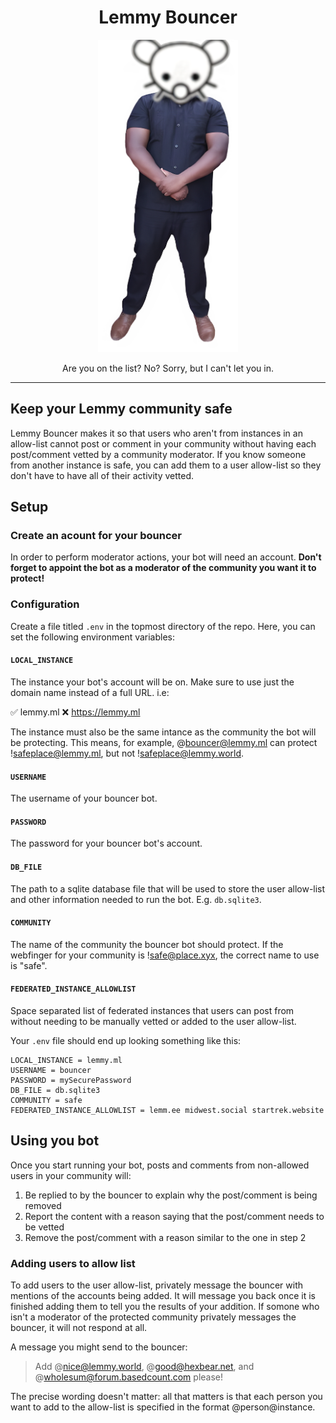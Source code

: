 <div align="center">
  <h1>Lemmy Bouncer</h1>
  <img src="images/lemmy-bouncer.png" alt="Lemmy Bouncer" height="500px" wifth="500px"/>
  <p>Are you on the list? No? Sorry, but I can't let you in.</p>
</div>

-----------------------------

## Keep your Lemmy community safe

Lemmy Bouncer makes it so that users who aren't from instances in an allow-list cannot post or comment in your community without having each post/comment vetted by a community moderator. If you know someone from another instance is safe, you can add them to a user allow-list so they don't have to have all of their activity vetted.

## Setup

### Create an acount for your bouncer
In order to perform moderator actions, your bot will need an account. **Don't forget to appoint the bot as a moderator of the community you want it to protect!**

### Configuration
Create a file titled `.env` in the topmost directory of the repo. Here, you can set the following environment variables:

#### `LOCAL_INSTANCE`
The instance your bot's account will be on. Make sure to use just the domain name instead of a full URL. i.e:

✅ lemmy.ml
❌ https://lemmy.ml

The instance must also be the same intance as the community the bot will be protecting. This means, for example, @bouncer@lemmy.ml can protect !safeplace@lemmy.ml, but not !safeplace@lemmy.world.

#### `USERNAME`
The username of your bouncer bot.

#### `PASSWORD`
The password for your bouncer bot's account.

#### `DB_FILE`
The path to a sqlite database file that will be used to store the user allow-list and other information needed to run the bot. E.g. `db.sqlite3`.

#### `COMMUNITY`
The name of the community the bouncer bot should protect. If the webfinger for your community is !safe@place.xyx, the correct name to use is "safe".

#### `FEDERATED_INSTANCE_ALLOWLIST`
Space separated list of federated instances that users can post from without needing to be manually vetted or added to the user allow-list.

Your `.env` file should end up looking something like this:
```
LOCAL_INSTANCE = lemmy.ml
USERNAME = bouncer
PASSWORD = mySecurePassword
DB_FILE = db.sqlite3
COMMUNITY = safe
FEDERATED_INSTANCE_ALLOWLIST = lemm.ee midwest.social startrek.website
```

## Using you bot
Once you start running your bot, posts and comments from non-allowed users in your community will:
1. Be replied to by the bouncer to explain why the post/comment is being removed
2. Report the content with a reason saying that the post/comment needs to be vetted
3. Remove the post/comment with a reason similar to the one in step 2

### Adding users to allow list
To add users to the user allow-list, privately message the bouncer with mentions of the accounts being added. It will message you back once it is finished adding them to tell you the results of your addition. If somone who isn't a moderator of the protected community privately messages the bouncer, it will not respond at all.

A message you might send to the bouncer:
> Add @nice@lemmy.world, @good@hexbear.net, and @wholesum@forum.basedcount.com please!

The precise wording doesn't matter: all that matters is that each person you want to add to the allow-list is specified in the format @person@instance.
